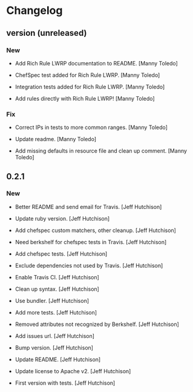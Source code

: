 # Changelog

## version (unreleased)

### New

* Add Rich Rule LWRP documentation to README. [Manny Toledo]

* ChefSpec test added for Rich Rule LWRP. [Manny Toledo]

* Integration tests added for Rich Rule LWRP. [Manny Toledo]

* Add rules directly with Rich Rule LWRP! [Manny Toledo]

### Fix

* Correct IPs in tests to more common ranges. [Manny Toledo]

* Update readme. [Manny Toledo]

* Add missing defaults in resource file and clean up comment. [Manny Toledo]

## 0.2.1

### New

* Better README and send email for Travis. [Jeff Hutchison]

* Update ruby version. [Jeff Hutchison]

* Add chefspec custom matchers, other cleanup. [Jeff Hutchison]

* Need berkshelf for chefspec tests in Travis. [Jeff Hutchison]

* Add chefspec tests. [Jeff Hutchison]

* Exclude dependencies not used by Travis. [Jeff Hutchison]

* Enable Travis CI. [Jeff Hutchison]

* Clean up syntax. [Jeff Hutchison]

* Use bundler. [Jeff Hutchison]

* Add more tests. [Jeff Hutchison]

* Removed attributes not recognized by Berkshelf. [Jeff Hutchison]

* Add issues url. [Jeff Hutchison]

* Bump version. [Jeff Hutchison]

* Update README. [Jeff Hutchison]

* Update license to Apache v2. [Jeff Hutchison]

* First version with tests. [Jeff Hutchison]


